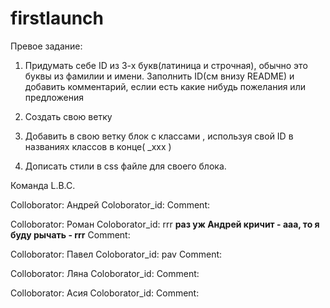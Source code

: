 ﻿# firstlaunch

Превое задание:

1. Придумать себе ID из 3-х букв(латиница и строчная), обычно это буквы из фамилии и имени.
Заполнить ID(см внизу README) и добавить комментарий, еслии есть какие нибудь пожелания или предложения

2. Создать свою ветку

3. Добавить в свою ветку блок с классами , используя свой ID в названиях классов в конце( _xxx )

4. Дописать стили в css файле для своего блока.

Команда L.B.C.

Colloborator: Андрей
Coloborator_id:
Comment:

Colloborator: Роман
Coloborator_id: rrr  **раз уж Андрей кричит - ааа, то я буду рычать - rrr**
Comment:

Colloborator: Павел 
Coloborator_id: pav
Comment:

Colloborator: Ляна
Coloborator_id:
Comment:

Colloborator: Асия
Coloborator_id:
Comment:

